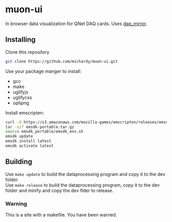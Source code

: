 # muon-ui
In browser data visualization for QNet DAQ cards.  Uses [daq_mirror](https://github.com/michardy/daq_mirror).

## Installing

Clone this repository

``` sh
git clone https://github.com/michardy/muon-ui.git
```

Use your package manger to install:
- gcc
- make
- uglifyjs
- uglifycss
- optipng

Install emscripten:

``` sh
curl -O https://s3.amazonaws.com/mozilla-games/emscripten/releases/emsdk-portable.tar.gz
tar -xzf emsdk-portable.tar.gz
source emsdk_portable/emsdk_env.sh
emsdk update
emsdk install latest
emsdk activate latest
```

## Building
Use `make update` to build the dataprocessing program and copy it to the dev folder.  
Use `make release` to build the dataprocessing program, copy it to the dev folder and minify and copy the dev flder to release.  

### Warning
This is a site with a makefile.  You have been warned.
